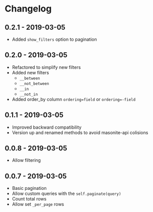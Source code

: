 # Changelog

## 0.2.1 - 2019-03-05

* Added `show_filters` option to pagination

## 0.2.0 - 2019-03-05

* Refactored to simplify new filters
* Added new filters
    * `__between`
    * `__not_between`
    * `__in`
    * `__not_in`
* Added order_by column `ordering=field` or `ordering=-field`

## 0.1.1 - 2019-03-05

* Improved backward compatibility
* Version up and renamed methods to avoid masonite-api colisions

## 0.0.8 - 2019-03-05

* Allow filtering

## 0.0.7 - 2019-03-05

* Basic pagination
* Allow custom queries with the `self.paginate(query)`
* Count total rows
* Allow set `_per_page` rows